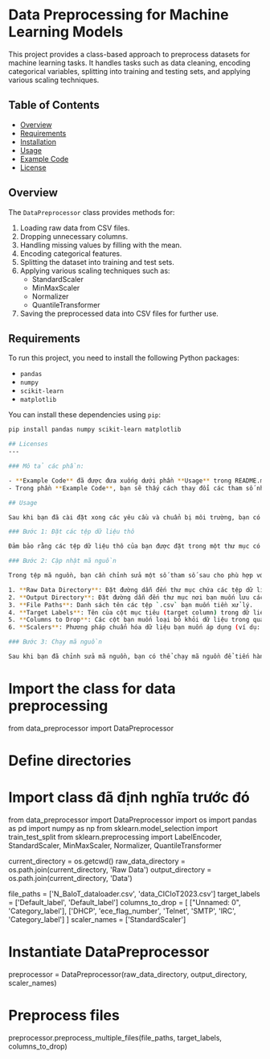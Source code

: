 # Data Preprocessing for Machine Learning Models

This project provides a class-based approach to preprocess datasets for machine learning tasks. It handles tasks such as data cleaning, encoding categorical variables, splitting into training and testing sets, and applying various scaling techniques.

## Table of Contents
- [Overview](#overview)
- [Requirements](#requirements)
- [Installation](#installation)
- [Usage](#usage)
- [Example Code](#example-code)
- [License](#license)

## Overview

The `DataPreprocessor` class provides methods for:
1. Loading raw data from CSV files.
2. Dropping unnecessary columns.
3. Handling missing values by filling with the mean.
4. Encoding categorical features.
5. Splitting the dataset into training and test sets.
6. Applying various scaling techniques such as:
   - StandardScaler
   - MinMaxScaler
   - Normalizer
   - QuantileTransformer
7. Saving the preprocessed data into CSV files for further use.

## Requirements

To run this project, you need to install the following Python packages:

- `pandas`
- `numpy`
- `scikit-learn`
- `matplotlib`

You can install these dependencies using `pip`:

```bash
pip install pandas numpy scikit-learn matplotlib

## Licenses
---

### Mô tả các phần:

- **Example Code** đã được đưa xuống dưới phần **Usage** trong README.md, giải thích chi tiết từng bước về cách khai báo và sử dụng lớp `DataPreprocessor` cho một tệp dữ liệu mới.
- Trong phần **Example Code**, bạn sẽ thấy cách thay đổi các tham số như tên tệp, cột mục tiêu, các cột cần loại bỏ, và kỹ thuật chuẩn hóa.

## Usage

Sau khi bạn đã cài đặt xong các yêu cầu và chuẩn bị môi trường, bạn có thể sử dụng lớp `DataPreprocessor` để tiền xử lý các tệp dữ liệu của mình.

### Bước 1: Đặt các tệp dữ liệu thô

Đảm bảo rằng các tệp dữ liệu thô của bạn được đặt trong một thư mục có tên là `Raw Data` (hoặc cập nhật lại đường dẫn trong mã nguồn nếu cần). Bạn có thể thêm các tệp `.csv` mà bạn muốn tiền xử lý vào thư mục này.

### Bước 2: Cập nhật mã nguồn

Trong tệp mã nguồn, bạn cần chỉnh sửa một số tham số sau cho phù hợp với dữ liệu của bạn:

1. **Raw Data Directory**: Đặt đường dẫn đến thư mục chứa các tệp dữ liệu thô của bạn.
2. **Output Directory**: Đặt đường dẫn đến thư mục nơi bạn muốn lưu các tệp dữ liệu đã được tiền xử lý.
3. **File Paths**: Danh sách tên các tệp `.csv` bạn muốn tiền xử lý.
4. **Target Labels**: Tên của cột mục tiêu (target column) trong dữ liệu của bạn.
5. **Columns to Drop**: Các cột bạn muốn loại bỏ khỏi dữ liệu trong quá trình tiền xử lý.
6. **Scalers**: Phương pháp chuẩn hóa dữ liệu bạn muốn áp dụng (ví dụ: `StandardScaler`, `MinMaxScaler`, `Normalizer`, `QuantileTransformer`).

### Bước 3: Chạy mã nguồn

Sau khi bạn đã chỉnh sửa mã nguồn, bạn có thể chạy mã nguồn để tiến hành tiền xử lý dữ liệu bằng cách thực hiện lệnh dưới đây trong terminal hoặc command prompt:

```
# Import the class for data preprocessing
from data_preprocessor import DataPreprocessor

# Define directories
# Import class đã định nghĩa trước đó
from data_preprocessor import DataPreprocessor
import os
import pandas as pd
import numpy as np
from sklearn.model_selection import train_test_split
from sklearn.preprocessing import LabelEncoder, StandardScaler, MinMaxScaler, Normalizer, QuantileTransformer

current_directory = os.getcwd()
raw_data_directory = os.path.join(current_directory, 'Raw Data')
output_directory = os.path.join(current_directory, 'Data')

file_paths = ['N_BaIoT_dataloader.csv', 'data_CICIoT2023.csv']
target_labels = ['Default_label', 'Default_label']
columns_to_drop = [
    ["Unnamed: 0", 'Category_label'],
    ['DHCP', 'ece_flag_number', 'Telnet', 'SMTP', 'IRC', 'Category_label']
]
scaler_names = ['StandardScaler']

# Instantiate DataPreprocessor
preprocessor = DataPreprocessor(raw_data_directory, output_directory, scaler_names)

# Preprocess files
preprocessor.preprocess_multiple_files(file_paths, target_labels, columns_to_drop)

```

